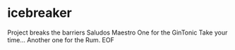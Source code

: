 # icebreaker
Project breaks the barriers
Saludos Maestro
One for the GinTonic
Take your time...
Another one for the Rum.
EOF
